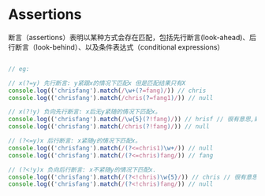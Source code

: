 # Assertions

断言（assertions）表明以某种方式会存在匹配，包括先行断言\(look-ahead\)、后行断言（look-behind）、以及条件表达式（conditional expressions）

```js

// eg:

// x(?=y) 先行断言: y紧跟x的情况下匹配x 但是匹配结果只有X
console.log(('chrisfang').match(/\w+(?=fang)/)) // chris
console.log(('chrisfang').match(/chris(?=fang1)/)) // null

// x(?!y) 负向先行断言: x后无y紧随的情况下匹配x。
console.log(('chrisfang').match(/\w{5}(?!fang)/)) // hrisf // 很有意思,断言后,特殊字符匹配不会按照默认开始
console.log(('chrisfang').match(/chris(?!fang)/)) // null

// (?<=y)x 后行断言: x紧随y的情况下匹配x。
console.log(('chrisfang').match(/(?<=chris1)\w+/)) // null
console.log(('chrisfang').match(/(?<=chris)fang/)) // fang

// (?<!y)x 负向后行断言: x不紧随y的情况下匹配x.
console.log(('chrisfang').match(/(?<!chris)\w{5}/)) // chris // 很有意思,断言后,特殊字符匹配不会按照默认开始
console.log(('chrisfang').match(/(?<!chris)fang/)) // null

```







